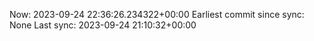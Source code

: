 Now: 2023-09-24 22:36:26.234322+00:00 Earliest commit since sync: None Last sync: 2023-09-24 21:10:32+00:00
